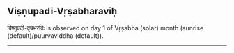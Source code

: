 ## Viṣṇupadī-Vṛṣabharaviḥ
विष्णुपदी-वृषभरविः is observed on day 1 of Vṛṣabha (solar) month (sunrise (default)/puurvaviddha (default)).



---

